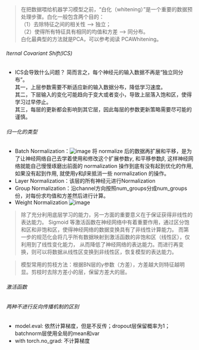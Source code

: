 >在把数据喂给机器学习模型之前，“白化（whitening）”是一个重要的数据预处理步骤。白化一般包含两个目的：  
>（1）去除特征之间的相关性 —> 独立；  
>（2）使得所有特征具有相同的均值和方差 —> 同分布。  
>白化最典型的方法就是PCA，可以参考阅读 PCAWhitening。  

###### Iternal Covariant Shift(ICS)
* ICS会导致什么问题？
  简而言之，每个神经元的输入数据不再是“独立同分布”。  
  其一，上层参数需要不断适应新的输入数据分布，降低学习速度。  
  其二，下层输入的变化可能趋向于变大或者变小，导致上层落入饱和区，使得学习过早停止。  
  其三，每层的更新都会影响到其它层，因此每层的参数更新策略需要尽可能的谨慎。

###### 归一化的类型
* Batch Normalization：![image](https://github.com/Feve1986/coding/assets/67903547/1c0f7034-10fc-47d3-97a4-509ae1fe463c)
  将 normalize 后的数据再扩展和平移，是为了让神经网络自己去学着使用和修改这个扩展参数$\gamma$, 和平移参数$\beta$,
  这样神经网络就能自己慢慢琢磨出前面的 normalization 操作到底有没有起到优化的作用,
  如果没有起到作用, 就使用$\gamma$和$\beta$来抵消一些 normalization 的操作。
* Layer Normalization：该层的所有神经元进行Normalization
* Group Normalization：沿channel方向按照num_groups分成num_groups份，对每份求均值和方差然后进行计算。
* Weight Normalization
![image](https://github.com/Feve1986/coding/assets/67903547/8e257f3f-0fdb-446c-85cd-46e759505e8c)

>除了充分利用底层学习的能力，另一方面的重要意义在于保证获得非线性的表达能力。
>Sigmoid 等激活函数在神经网络中有着重要作用，通过区分饱和区和非饱和区，使得神经网络的数据变换具有了非线性计算能力。
>而第一步的规范化会将几乎所有数据映射到激活函数的非饱和区（线性区），仅利用到了线性变化能力，
>从而降低了神经网络的表达能力。而进行再变换，则可以将数据从线性区变换到非线性区，恢复模型的表达能力。

> 模型常用的剪枝方法：根据BN层的$\gamma$参数（方差），方差越大则特征越明显。剪枝时去除方差小的层，保留方差大的层。


###### 激活函数

###### 两种不进行反向传播机制的区别
* model.eval: 依然计算梯度，但是不反传；dropout层保留概率为1；batchnorm层使用全局的mean和var
* with torch.no_grad: 不计算梯度
